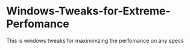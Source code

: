 # Windows-Tweaks-for-Extreme-Perfomance
This is windows tweaks for maximimzing the perfomance on any specs

